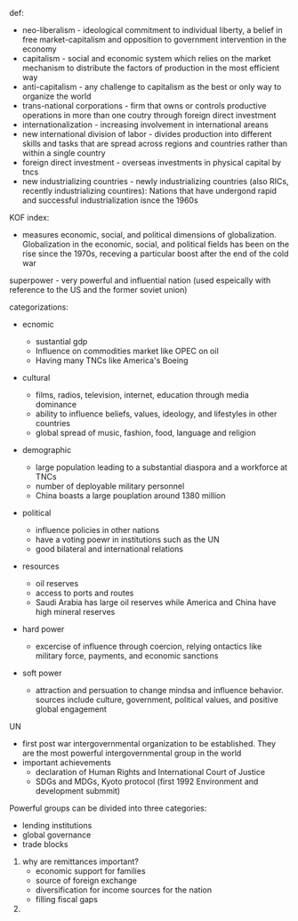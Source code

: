 def: 
- neo-liberalism - ideological commitment to individual liberty, a belief in free market-capitalism and opposition to government intervention in the economy
- capitalism - social and economic system which relies on the market mechanism to distribute the factors of production in the most efficient way
- anti-capitalism - any challenge to capitalism as the best or only way to organize the world
- trans-national corporations - firm that owns or controls productive operations in more than one coutry through foreign direct investment
- internationalization - increasing involvement in international areans
- new international division of labor - divides production into different skills and tasks that are spread across regions and countries rather than within a single country 
- foreign direct investment - overseas investments in physical capital by tncs
- new industrializing countries - newly industrializing countries (also RICs, recently industrializing countires): Nations that have undergond rapid and successful industrialization isnce the 1960s

KOF index: 

- measures economic, social, and political dimensions of globalization. Globalization in the economic, social, and political fields has been on the rise since the 1970s, receving a particular boost after the end of the cold war


superpower - very powerful and influential nation (used espeically with reference to the US and the former soviet union)

categorizations: 
- ecnomic
	- sustantial gdp
	- Influence on commodities market like OPEC on oil
	- Having many TNCs like America's Boeing
- cultural
	- films, radios, television, internet, education through media dominance
	- ability to influence beliefs, values, ideology, and lifestyles in other countries
	- global spread of music, fashion, food, language and religion
- demographic
	- large population leading to a substantial diaspora and a workforce at TNCs
	- number of deployable military personnel
	- China boasts a large pouplation around 1380 million
- political
	- influence policies in other nations
	- have a voting poewr in institutions such as the UN
	- good bilateral and international relations
- resources
	- oil reserves
	- access to ports and routes
	- Saudi Arabia has large oil reserves while America and China have high mineral reserves


- hard power
	- excercise of influence through coercion, relying ontactics like military force, payments, and economic sanctions
- soft power
	- attraction and persuation to change mindsa and influence behavior. sources include culture, government, political values, and positive global engagement

UN
- first post war intergovernmental organization to be established. They are the most powerful intergovernmental group in the world
- important achievements
	- declaration of Human Rights and International Court of Justice
	- SDGs and MDGs, Kyoto protocol (first 1992 Environment and development submmit)


Powerful groups can be divided into three categories:
- lending institutions
- global governance
- trade blocks


1. why are remittances important?
	- economic support for families
	- source of foreign exchange
	- diversification for income sources for the nation
	- filling fiscal gaps
2.



